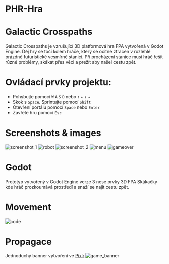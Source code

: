 # PHR-Hra

# Galactic Crosspaths

Galactic Crosspaths je vzrušující 3D platformová hra FPA vytvořená v Godot Engine. Děj hry se točí kolem hráče, který se ocitne ztracen v rozlehlé prázdné futuristické vesmírné stanici. Při procházení stanice musí hráč řešit různé problémy, skákat přes věci a prežít aby našel cestu zpět. 

# Ovládací prvky projektu:
- Pohybujte pomocí `W` `A` `S` `D` nebo `↑` `←` `↓` `→`
- Skok s  `Space`. Sprintujte pomocí `Shift`
- Otevření portálu pomocí `Space` nebo `Enter`
- Zavřete hru pomocí `Esc`

# Screenshots & images
![screenshot_1](https://user-images.githubusercontent.com/92713632/227793062-13c5886f-2a50-4769-9423-d39fc11d2497.jpg)
![robot](https://user-images.githubusercontent.com/92713632/227793065-8bec865c-b8c5-4452-94a1-0350fb583ea0.jpg)
![screenshot_2](https://user-images.githubusercontent.com/92713632/227793142-ff6195fe-2884-446d-8896-01a4260a42ae.jpg)
![menu](https://user-images.githubusercontent.com/92713632/227794000-c8bccde2-c86e-4674-a7e6-6f5d813eeb6a.jpg)
![gameover](https://user-images.githubusercontent.com/92713632/227794005-224f226d-ae48-4ef3-a07a-8847f5c3f6e0.jpg)


# Godot
Prototyp vytvořený v Godot Engine verze 3 nese prvky 3D FPA Skákačky kde hráč prozkoumává prostředí a snaží se najít cestu zpět.
# Movement
![code](https://user-images.githubusercontent.com/92713632/227793473-d991d3f2-a16d-4e33-94a8-47e7143bb1b2.png)


# Propagace 
Jednoduchý banner vytvoření ve [Pixlr](https://pixlr.com/)
![game_banner](https://user-images.githubusercontent.com/92713632/227793048-849794f1-b130-4624-ba9e-43df99b40791.jpg)

